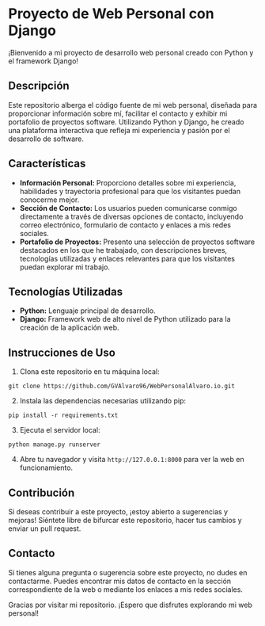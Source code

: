 # Proyecto de Web Personal con Django

¡Bienvenido a mi proyecto de desarrollo web personal creado con Python y el framework Django!

## Descripción

Este repositorio alberga el código fuente de mi web personal, diseñada para proporcionar información sobre mí, facilitar el contacto y exhibir mi portafolio de proyectos software. Utilizando Python y Django, he creado una plataforma interactiva que refleja mi experiencia y pasión por el desarrollo de software.

## Características

- **Información Personal:** Proporciono detalles sobre mi experiencia, habilidades y trayectoria profesional para que los visitantes puedan conocerme mejor.
- **Sección de Contacto:** Los usuarios pueden comunicarse conmigo directamente a través de diversas opciones de contacto, incluyendo correo electrónico, formulario de contacto y enlaces a mis redes sociales.
- **Portafolio de Proyectos:** Presento una selección de proyectos software destacados en los que he trabajado, con descripciones breves, tecnologías utilizadas y enlaces relevantes para que los visitantes puedan explorar mi trabajo.

## Tecnologías Utilizadas

- **Python:** Lenguaje principal de desarrollo.
- **Django:** Framework web de alto nivel de Python utilizado para la creación de la aplicación web.

## Instrucciones de Uso

1. Clona este repositorio en tu máquina local:

`git clone https://github.com/GVAlvaro96/WebPersonalAlvaro.io.git`

2. Instala las dependencias necesarias utilizando pip:

`pip install -r requirements.txt`

3. Ejecuta el servidor local:

`python manage.py runserver`

4. Abre tu navegador y visita `http://127.0.0.1:8000` para ver la web en funcionamiento.

## Contribución

Si deseas contribuir a este proyecto, ¡estoy abierto a sugerencias y mejoras! Siéntete libre de bifurcar este repositorio, hacer tus cambios y enviar un pull request.

## Contacto

Si tienes alguna pregunta o sugerencia sobre este proyecto, no dudes en contactarme. Puedes encontrar mis datos de contacto en la sección correspondiente de la web o mediante los enlaces a mis redes sociales.

Gracias por visitar mi repositorio. ¡Espero que disfrutes explorando mi web personal!


